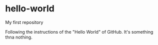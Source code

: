 # hello-world
My first repository



Following the instructions of the "Hello World" of GitHub. It's something thna nothing.
